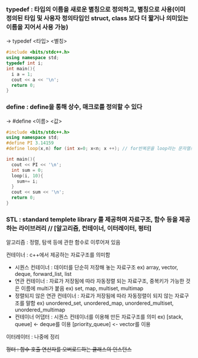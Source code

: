 ### typedef : 타입의 이름을 새로운 별칭으로 정의하고, 별칭으로 사용(이미 정의된 타입 및 사용자 정의타입인 struct, class 보다 더 짧거나 의미있는 이름을 지어서 사용 가능)
-> typedef <타입> <별칭>
```cpp
#include <bits/stdc++.h>
using namespace std;
typedef int i;
int main(){
  i a = 1;
  cout << a << '\n';
  return 0;
}
```

### define : define을 통해 상수, 매크로를 정의할 수 있다
-> #define <이름> <값>
```cpp
#include <bits/stdc++.h>
using namespace std;
#define PI 3.14159
#define loop(x,n) for (int x=0; x<n; x ++); // for반복문을 loop라는 문자열로 치환

int main(){
  cout << PI << '\n';
  int sum = 0;
  loop(i, 10){
    sum+= i;
  }
  cout << sum << '\n';
  return 0;
}
```
### STL : standard templete library 를 제공하며 자료구조, 함수 등을 제공하는 라이브러리 // [알고리즘, 컨테이너, 이터레이터, 펑터]
알고리즘 : 정렬, 탐색 등에 관한 함수로 이루어져 있음

컨테이너 : c++에서 제공하는 자료구조를 의미함
- 시퀀스 컨테이너 : 데이터를 단순히 저장해 놓는 자료구조 ex) array, vector, deque, forward_list, list
- 연관 컨테이너 : 자료가 저장됨에 따라 자동정렬 되는 자료구조, 중복키가 가능한 것은 이름에 multi가 붙음 ex) set, map, multiset, multimap
- 정렬되지 않은 연관 컨테이너 : 자료가 저장됨에 따라 자동정렬이 되지 않는 자료구조를 말함 ex) unordered_set, unordered_map, unordered_multiset, unordered_multimap
- 컨테이너 어댑터 : 시퀀스 컨테이너를 이용해 만든 자료구조를 의미 ex) [stack, queue] <- deque를 이용 [priority_queue] <- vector를 이용

이터레이터 : 나중에 정리 

~~펑터 : 함수 호출 연산자를 오버로드하는 클래스의 인스턴스~~